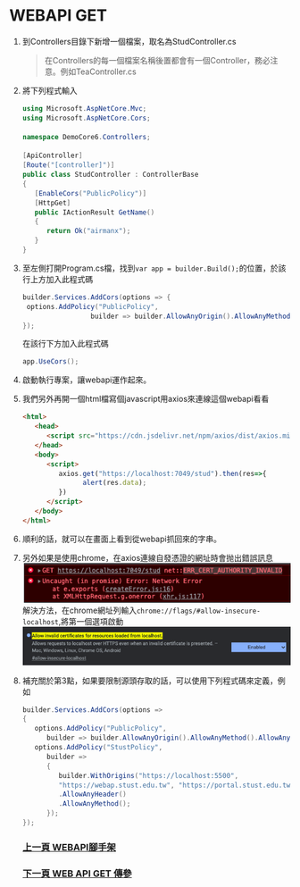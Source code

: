 # WEBAPI GET
1. 到Controllers目錄下新增一個檔案，取名為StudController.cs
   >在Controllers的每一個檔案名稱後置都會有一個Controller，務必注意。例如TeaController.cs
2. 將下列程式輸入  
   ```csharp
   using Microsoft.AspNetCore.Mvc;
   using Microsoft.AspNetCore.Cors;

   namespace DemoCore6.Controllers;

   [ApiController]
   [Route("[controller]")]
   public class StudController : ControllerBase
   {
      [EnableCors("PublicPolicy")]
      [HttpGet]
      public IActionResult GetName()
      {
         return Ok("airmanx");
      }
   }
   ```  
3. 至左側打開Program.cs檔，找到```var app = builder.Build();```的位置，於該行上方加入此程式碼  
   ```csharp
   builder.Services.AddCors(options => {
    options.AddPolicy("PublicPolicy",
                    builder => builder.AllowAnyOrigin().AllowAnyMethod().AllowAnyHeader());
   });
   ```  
   在該行下方加入此程式碼  
   ```csharp
   app.UseCors();
   ```  
4. 啟動執行專案，讓webapi運作起來。  
5. 我們另外再開一個html檔寫個javascript用axios來連線這個webapi看看  
   ```html
   <html>
      <head>
         <script src="https://cdn.jsdelivr.net/npm/axios/dist/axios.min.js"></script>
      </head>
      <body>
         <script>
            axios.get("https://localhost:7049/stud").then(res=>{
                  alert(res.data);
            })
         </script>
      </body>
   </html>
   ```
6. 順利的話，就可以在畫面上看到從webapi抓回來的字串。  
7. 另外如果是使用chrome，在axios連線自發憑證的網址時會抛出錯誤訊息  
   ![error](../images/8a66f23b-6c49-4488-b0d7-9b2e8ee2c186.png)  
   解決方法，在chrome網址列輸入```chrome://flags/#allow-insecure-localhost```,將第一個選項啟動  
   ![unsafeenable](../images/ebd6dd09-3b2b-4416-bce7-7609161015e2.png)  
8. 補充關於第3點，如果要限制源頭存取的話，可以使用下列程式碼來定義，例如  
   ```csharp
   builder.Services.AddCors(options =>
   {
      options.AddPolicy("PublicPolicy",
         builder => builder.AllowAnyOrigin().AllowAnyMethod().AllowAnyHeader());
      options.AddPolicy("StustPolicy",
         builder =>
         {
            builder.WithOrigins("https://localhost:5500", 
            "https://webap.stust.edu.tw", "https://portal.stust.edu.tw")
            .AllowAnyHeader()
            .AllowAnyMethod();
         });
   });
   ```  

   ### [上一頁 WEBAPI腳手架](腳手架.md)  
   ### [下一頁 WEB API GET 傳參](get2.md)
   

